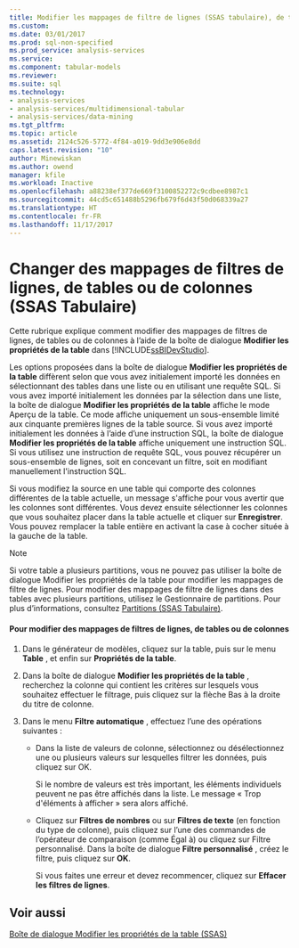 ```yaml
---
title: Modifier les mappages de filtre de lignes (SSAS tabulaire), de tables ou de colonnes | Documents Microsoft
ms.custom: 
ms.date: 03/01/2017
ms.prod: sql-non-specified
ms.prod_service: analysis-services
ms.service: 
ms.component: tabular-models
ms.reviewer: 
ms.suite: sql
ms.technology:
- analysis-services
- analysis-services/multidimensional-tabular
- analysis-services/data-mining
ms.tgt_pltfrm: 
ms.topic: article
ms.assetid: 2124c526-5772-4f84-a019-9dd3e906e8dd
caps.latest.revision: "10"
author: Minewiskan
ms.author: owend
manager: kfile
ms.workload: Inactive
ms.openlocfilehash: a88238ef377de669f3100852272c9cdbee8987c1
ms.sourcegitcommit: 44cd5c651488b5296fb679f6d43f50d068339a27
ms.translationtype: HT
ms.contentlocale: fr-FR
ms.lasthandoff: 11/17/2017
---
```

# <a name="change-table-column-or-row-filter-mappings-ssas-tabular"></a>Changer des mappages de filtres de lignes, de tables ou de colonnes (SSAS Tabulaire)
  Cette rubrique explique comment modifier des mappages de filtres de lignes, de tables ou de colonnes à l’aide de la boîte de dialogue **Modifier les propriétés de la table** dans [!INCLUDE[ssBIDevStudio](../../includes/ssbidevstudio-md.md)].  
  
 Les options proposées dans la boîte de dialogue **Modifier les propriétés de la table** diffèrent selon que vous avez initialement importé les données en sélectionnant des tables dans une liste ou en utilisant une requête SQL. Si vous avez importé initialement les données par la sélection dans une liste, la boîte de dialogue **Modifier les propriétés de la table** affiche le mode Aperçu de la table. Ce mode affiche uniquement un sous-ensemble limité aux cinquante premières lignes de la table source. Si vous avez importé initialement les données à l’aide d’une instruction SQL, la boîte de dialogue **Modifier les propriétés de la table** affiche uniquement une instruction SQL. Si vous utilisez une instruction de requête SQL, vous pouvez récupérer un sous-ensemble de lignes, soit en concevant un filtre, soit en modifiant manuellement l'instruction SQL.  
  
 Si vous modifiez la source en une table qui comporte des colonnes différentes de la table actuelle, un message s'affiche pour vous avertir que les colonnes sont différentes. Vous devez ensuite sélectionner les colonnes que vous souhaitez placer dans la table actuelle et cliquer sur **Enregistrer**. Vous pouvez remplacer la table entière en activant la case à cocher située à la gauche de la table.  
  
> [!NOTE]  
>  Si votre table a plusieurs partitions, vous ne pouvez pas utiliser la boîte de dialogue Modifier les propriétés de la table pour modifier les mappages de filtre de lignes. Pour modifier des mappages de filtre de lignes dans des tables avec plusieurs partitions, utilisez le Gestionnaire de partitions. Pour plus d’informations, consultez [Partitions &#40;SSAS Tabulaire&#41;](../../analysis-services/tabular-models/partitions-ssas-tabular.md).  
  
#### <a name="to-change-table-column-or-row-filter-mappings"></a>Pour modifier des mappages de filtres de lignes, de tables ou de colonnes  
  
1.  Dans le générateur de modèles, cliquez sur la table, puis sur le menu **Table** , et enfin sur **Propriétés de la table**.  
  
2.  Dans la boîte de dialogue **Modifier les propriétés de la table** , recherchez la colonne qui contient les critères sur lesquels vous souhaitez effectuer le filtrage, puis cliquez sur la flèche Bas à la droite du titre de colonne.  
  
3.  Dans le menu **Filtre automatique** , effectuez l’une des opérations suivantes :  
  
    -   Dans la liste de valeurs de colonne, sélectionnez ou désélectionnez une ou plusieurs valeurs sur lesquelles filtrer les données, puis cliquez sur OK.  
  
         Si le nombre de valeurs est très important, les éléments individuels peuvent ne pas être affichés dans la liste. Le message « Trop d'éléments à afficher » sera alors affiché.  
  
    -   Cliquez sur **Filtres de nombres** ou sur **Filtres de texte** (en fonction du type de colonne), puis cliquez sur l’une des commandes de l’opérateur de comparaison (comme Égal à) ou cliquez sur Filtre personnalisé. Dans la boîte de dialogue **Filtre personnalisé** , créez le filtre, puis cliquez sur **OK**.  
  
         Si vous faites une erreur et devez recommencer, cliquez sur **Effacer les filtres de lignes**.  
  
## <a name="see-also"></a>Voir aussi  
 [Boîte de dialogue Modifier les propriétés de la table &#40;SSAS&#41;](http://msdn.microsoft.com/library/8d913e83-7246-44cc-8fc7-31729023c0d8)  
  
  
